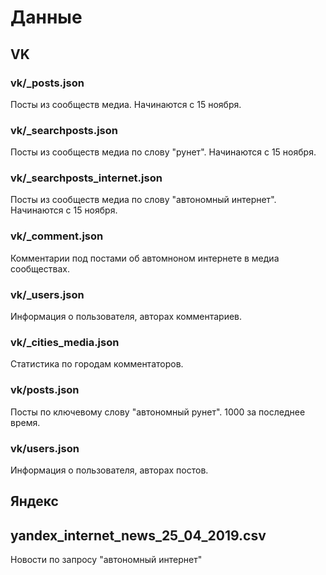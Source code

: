 # Данные

## VK

### vk/<medianame>_posts.json
Посты из сообществ медиа. Начинаются с 15 ноября.

### vk/<medianame>_searchposts.json
Посты из сообществ медиа по слову "рунет". Начинаются с 15 ноября.
    
### vk/<medianame>_searchposts_internet.json
Посты из сообществ медиа по слову "автономный интернет". Начинаются с 15 ноября.

### vk/<medianame>_comment.json
Комментарии под постами об автомноном интернете в медиа сообществах.

### vk/<medianame>_users.json
Информация о пользователя, авторах комментариев.
    
### vk/<medianame>_cities_media.json
Статистика по городам комментаторов. 
    
### vk/posts.json
Посты по ключевому слову "автономный рунет". 1000 за последнее время.
    
### vk/users.json
Информация о пользователя, авторах постов.


## Яндекс

## yandex_internet_news_25_04_2019.csv
Новости по запросу "автономный интернет"
